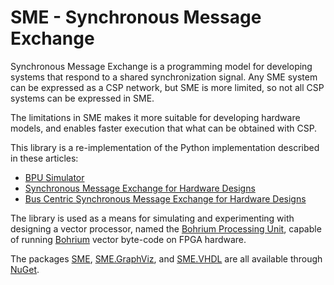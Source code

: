 # SME - Synchronous Message Exchange

Synchronous Message Exchange is a programming model for developing systems that respond to a shared synchronization signal. Any SME system can be expressed as a CSP network, but SME is more limited, so not all CSP systems can be expressed in SME.

The limitations in SME makes it more suitable for developing hardware models, and enables faster execution that what can be obtained with CSP.

This library is a re-implementation of the Python implementation described in these articles:
  * [BPU Simulator](http://www.wotug.org/papers/CPA-2013/Rehr13/Rehr13.pdf)
  * [Synchronous Message Exchange for Hardware Designs](http://wotug.org/cpa2014/preprints/12-preprint.pdf)
  * [Bus Centric Synchronous Message Exchange for Hardware Designs](https://www.researchgate.net/profile/Kenneth_Skovhede/publication/281278995_Bus_Centric_Synchronous_Message_Exchange_for_Hardware_Designs/links/55deccc808ae45e825d3a681.pdf)

The library is used as a means for simulating and experimenting with designing a vector processor, named the [Bohrium Processing Unit](https://github.com/kenkendk/bpu), capable of running [Bohrium](https://bh107.org) vector byte-code on FPGA hardware.

The packages [SME](https://www.nuget.org/packages/SME/), [SME.GraphViz](https://www.nuget.org/packages/SME.GraphViZ/), and [SME.VHDL](https://www.nuget.org/packages/SME.VHDL/) are all available through [NuGet](https://www.nuget.org).


